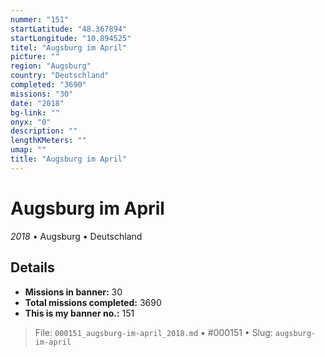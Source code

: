 ```yaml
---
nummer: "151"
startLatitude: "48.367894"
startLongitude: "10.894525"
titel: "Augsburg im April"
picture: ""
region: "Augsburg"
country: "Deutschland"
completed: "3690"
missions: "30"
date: "2018"
bg-link: ""
onyx: "0"
description: ""
lengthKMeters: ""
umap: ""
title: "Augsburg im April"
---
```

# Augsburg im April

*2018* • Augsburg • Deutschland



## Details

- **Missions in banner:** 30
- **Total missions completed:** 3690
- **This is my banner no.:** 151





> File: `000151_augsburg-im-april_2018.md` • #000151 • Slug: `augsburg-im-april`
